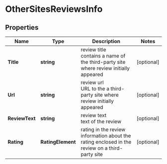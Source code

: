 # OtherSitesReviewsInfo


## Properties

| Name | Type | Description | Notes |
|------------ | ------------- | ------------- | -------------|
**Title** | **string** | review title<br>contains a name of the third-party site where review initially appeared |[optional]|
**Url** | **string** | review url<br>URL to the a third-party site where review initially appeared |[optional]|
**ReviewText** | **string** | review text<br>text of the review |[optional]|
**Rating** | **RatingElement** | rating in the review<br>information about the rating enclosed in the review on a third-party site |[optional]|